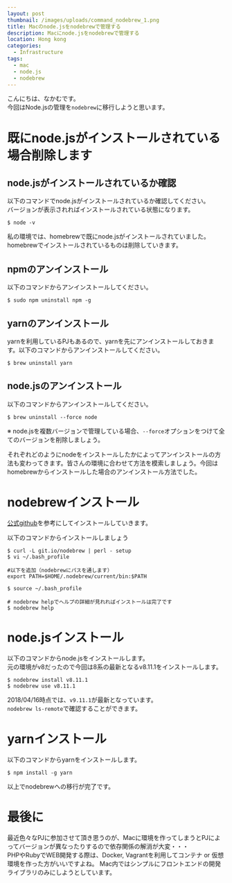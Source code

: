 ```yaml
---
layout: post
thumbnail: /images/uploads/command_nodebrew_1.png
title: Macのnode.jsをnodebrewで管理する
description: Macにnode.jsをnodebrewで管理する
location: Hong kong
categories:
  - Infrastructure
tags:
  - mac
  - node.js
  - nodebrew
---
```

こんにちは、なかむです。  
今回はNode.jsの管理を`nodebrew`に移行しようと思います。  

# 既にnode.jsがインストールされている場合削除します
## node.jsがインストールされているか確認
以下のコマンドでnode.jsがインストールされているか確認してください。  
バージョンが表示されればインストールされている状態になります。

```command
$ node -v
```

私の環境では、homebrewで既にnode.jsがインストールされていました。  
homebrewでインストールされているものは削除していきます。


## npmのアンインストール
以下のコマンドからアンインストールしてください。

```command
$ sudo npm uninstall npm -g
```


## yarnのアンインストール
yarnを利用しているPJもあるので、yarnを先にアンインストールしておきます。以下のコマンドからアンインストールしてください。

```command
$ brew uninstall yarn
```


## node.jsのアンインストール
以下のコマンドからアンインストールしてください。

```command
$ brew uninstall --force node
```
※ node.jsを複数バージョンで管理している場合、`--force`オプションをつけて全てのバージョンを削除しましょう。


それぞれどのようにnodeをインストールしたかによってアンインストールの方法も変わってきます。皆さんの環境に合わせて方法を模索しましょう。今回はhomebrewからインストールした場合のアンインストール方法でした。  

# nodebrewインストール
[公式github](https://github.com/hokaccha/nodebrew)を参考にしてインストールしていきます。

以下のコマンドからインストールしましょう
```command
$ curl -L git.io/nodebrew | perl - setup
$ vi ~/.bash_profile

#以下を追加（nodebrewにパスを通します）
export PATH=$HOME/.nodebrew/current/bin:$PATH

$ source ~/.bash_profile

# nodebrew helpでヘルプの詳細が見れればインストールは完了です
$ nodebrew help
```

# node.jsインストール
以下のコマンドからnode.jsをインストールします。  
元の環境がv8だったので今回は8系の最新となるv8.11.1をインストールします。

```command
$ nodebrew install v8.11.1
$ nodebrew use v8.11.1
```

2018/04/16時点では、`v9.11.1`が最新となっています。  
`nodebrew ls-remote`で確認することができます。

# yarnインストール
以下のコマンドからyarnをインストールします。

```command
$ npm install -g yarn
```

以上でnodebrewへの移行が完了です。

# 最後に
最近色々なPJに参加させて頂き思うのが、Macに環境を作ってしまうとPJによってバージョンが異なったりするので依存関係の解消が大変・・・  
PHPやRubyでWEB開発する際は、Docker, Vagrantを利用してコンテナ or 仮想環境を作った方がいいですよね。
Mac内ではシンプルにフロントエンドの開発ライブラリのみにしようとしています。
